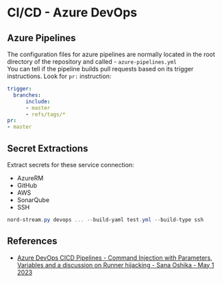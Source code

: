 # CI/CD - Azure DevOps

## Azure Pipelines

The configuration files for azure pipelines are normally located in the root directory of the repository and called - `azure-pipelines.yml`\
You can tell if the pipeline builds pull requests based on its trigger instructions. Look for `pr:` instruction:

```yaml
trigger:
  branches:
      include:
      - master
      - refs/tags/*
pr:
- master
```

## Secret Extractions

Extract secrets for these service connection:

* AzureRM
* GitHub
* AWS
* SonarQube
* SSH

```ps1
nord-stream.py devops ... --build-yaml test.yml --build-type ssh  
```

## References

* [Azure DevOps CICD Pipelines - Command Injection with Parameters, Variables and a discussion on Runner hijacking - Sana Oshika - May 1 2023](https://pulsesecurity.co.nz/advisories/Azure-Devops-Command-Injection)
